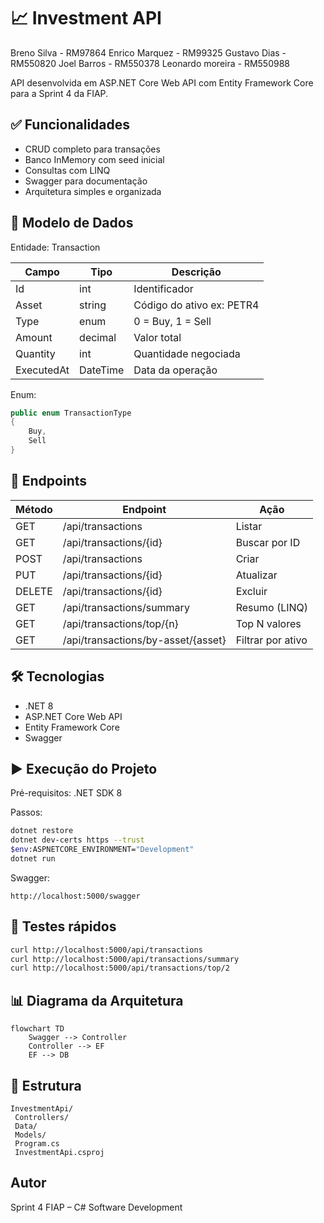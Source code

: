 # 📈 Investment API
Breno Silva - RM97864
Enrico Marquez - RM99325
Gustavo Dias - RM550820
Joel Barros - RM550378
Leonardo moreira - RM550988

API desenvolvida em ASP.NET Core Web API com Entity Framework Core para a Sprint 4 da FIAP.

## ✅ Funcionalidades
- CRUD completo para transações
- Banco InMemory com seed inicial
- Consultas com LINQ
- Swagger para documentação
- Arquitetura simples e organizada

## 📌 Modelo de Dados
Entidade: Transaction

| Campo | Tipo | Descrição |
|-------|------|-----------|
| Id | int | Identificador |
| Asset | string | Código do ativo ex: PETR4 |
| Type | enum | 0 = Buy, 1 = Sell |
| Amount | decimal | Valor total |
| Quantity | int | Quantidade negociada |
| ExecutedAt | DateTime | Data da operação |

Enum:
```csharp
public enum TransactionType
{
    Buy,
    Sell
}
```

## 📡 Endpoints
| Método | Endpoint | Ação |
|--------|----------|-----|
| GET | /api/transactions | Listar |
| GET | /api/transactions/{id} | Buscar por ID |
| POST | /api/transactions | Criar |
| PUT | /api/transactions/{id} | Atualizar |
| DELETE | /api/transactions/{id} | Excluir |
| GET | /api/transactions/summary | Resumo (LINQ) |
| GET | /api/transactions/top/{n} | Top N valores |
| GET | /api/transactions/by-asset/{asset} | Filtrar por ativo |

## 🛠 Tecnologias
- .NET 8
- ASP.NET Core Web API
- Entity Framework Core
- Swagger

## ▶ Execução do Projeto
Pré-requisitos: .NET SDK 8

Passos:
```bash
dotnet restore
dotnet dev-certs https --trust
$env:ASPNETCORE_ENVIRONMENT="Development"
dotnet run
```

Swagger:
```
http://localhost:5000/swagger
```

## 🧪 Testes rápidos
```bash
curl http://localhost:5000/api/transactions
curl http://localhost:5000/api/transactions/summary
curl http://localhost:5000/api/transactions/top/2
```

## 📊 Diagrama da Arquitetura
```mermaid
flowchart TD
    Swagger --> Controller
    Controller --> EF
    EF --> DB
```

## 📂 Estrutura
```
InvestmentApi/
 Controllers/
 Data/
 Models/
 Program.cs
 InvestmentApi.csproj
```

## Autor
Sprint 4 FIAP – C# Software Development
